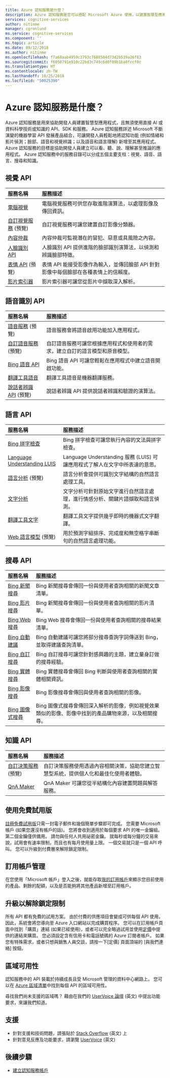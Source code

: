 ```yaml
---
title: Azure 認知服務是什麼？
description: Azure 認知服務是您可以搭配 Microsoft Azure 使用，以建置智慧型應用程式的 API、SDK 和服務。
services: cognitive-services
author: nitinme
manager: cgronlund
ms.service: cognitive-services
ms.component: ''
ms.topic: article
ms.date: 09/12/2018
ms.author: nitinme
ms.openlocfilehash: f7a68aab4959c3793c7688504d73d2b539a26f83
ms.sourcegitcommit: f6050791e910c22bd3c749c6d0f09b1ba8fccf0c
ms.translationtype: HT
ms.contentlocale: zh-TW
ms.lasthandoff: 10/25/2018
ms.locfileid: "50025390"
---
```

# <a name="what-are-azure-cognitive-services"></a>Azure 認知服務是什麼？

Azure 認知服務是用來協助開發人員建置智慧型應用程式，且無須使用直接 AI 或資料科學技術或知識的 API、SDK 和服務。 Azure 認知服務詳述 Microsoft 不斷演變的機器學習 API 發展產品組合，可讓開發人員輕鬆地將認知功能 (例如情緒和影片偵測；臉部、語音和視覺辨識；以及語音和語言理解) 新增至其應用程式。 Azure 認知服務的目標是協助開發人員建立可以看、聽、說、理解甚至推論的應用程式。 Azure 認知服務中的服務目錄可以分成五個主要支柱：視覺、語音、語言、搜尋和知識。

## <a name="vision-apis"></a>視覺 API

|服務名稱|服務描述|
|:-----------|:------------------|
|[電腦視覺](https://docs.microsoft.com/azure/cognitive-services/computer-vision/ "電腦視覺")|電腦視覺服務可供您存取進階演算法，以處理影像及傳回資訊。|
|[自訂視覺服務](https://docs.microsoft.com/azure/cognitive-services/Custom-Vision-Service/home "自訂視覺服務") (預覽)|自訂視覺服務可讓您建置自訂影像分類器。|
|[內容仲裁](https://docs.microsoft.com/azure/cognitive-services/content-moderator/overview "內容仲裁")|內容仲裁可監視潛在的冒犯、惡意或具風險之內容。|
|[人臉識別 API](https://docs.microsoft.com/azure/cognitive-services/face/ "人臉識別 API")|人臉識別 API 提供進階的臉部識別演算法，以偵測和辨識臉部特徵。|
|[表情 API](https://docs.microsoft.com/azure/cognitive-services/emotion/home "表情 API") (預覽)|表情 API 能接受影像作為輸入，並傳回臉部 API 針對影像中每個臉部在各種表情上的信賴度。|
| [影片索引器](https://docs.microsoft.com/azure/cognitive-services/video-indexer/video-indexer-overview "影片索引器")|影片索引器可讓您從影片中擷取深入解析。|

## <a name="speech-apis"></a>語音識別 API

|服務名稱|服務描述|
|:-----------|:------------------|
|[語音服務](https://docs.microsoft.com/azure/cognitive-services/speech-service/ "語音服務") (預覽)|語音服務會將語音啟用功能加入應用程式。|
|[自訂語音服務](https://docs.microsoft.com/azure/cognitive-services/custom-speech-service/cognitive-services-custom-speech-home "自訂語音服務") (預覽)|自訂語音服務可讓您根據應用程式和使用者的需求，建立自訂的語言模型和原音模型。|
|[Bing 語音 API](https://docs.microsoft.com/azure/cognitive-services/speech/home "Bing 語音 API")|Bing 語音 API 可讓您輕鬆在應用程式中建立語音開啟功能。|
|[翻譯工具語音](https://docs.microsoft.com/azure/cognitive-services/translator-speech/ "翻譯工具語音")|翻譯工具語音是機器翻譯服務。|
|[說話者辨識 API](https://docs.microsoft.com/azure/cognitive-services/speaker-recognition/home "說話者辨識 API") (預覽)|說話者辨識 API 提供說話者辨識和驗證的演算法。|

## <a name="language-apis"></a>語言 API

|服務名稱|服務描述|
|:-----------|:------------------|
|[Bing 拼字檢查](https://docs.microsoft.com/azure/cognitive-services/bing-spell-check/ "Bing 拼字檢查")|Bing 拼字檢查可讓您執行內容的文法與拼字檢查。|
|[Language Understanding LUIS](https://docs.microsoft.com/azure/cognitive-services/luis/ "Language Understanding")|Language Understanding 服務 (LUIS) 可讓應用程式了解人在文字中所表達的意思。|
|[語言分析](https://docs.microsoft.com/azure/cognitive-services/linguisticanalysisapi/home "語言分析") (預覽)|語言分析會提供可識別文字結構的自然語言處理工具。|
|[文字分析](https://docs.microsoft.com/azure/cognitive-services/text-analytics/ "文字分析")|文字分析可針對原始文字進行自然語言處理，進行情感分析、關鍵片語擷取和語言偵測。|
|[翻譯工具文字](https://docs.microsoft.com/azure/cognitive-services/translator/ "翻譯工具文字")|翻譯工具文字提供幾乎即時的機器式文字翻譯。||
|[Web 語言模型](https://docs.microsoft.com/azure/cognitive-services/web-language-model/home "Web 語言模型") (預覽)|用於預測字組排序、完成度和無空格字串斷句的自然語言處理功能。|

## <a name="search-apis"></a>搜尋 API

|服務名稱|服務描述|
|:-----------|:------------------|
|[Bing 新聞搜尋](https://docs.microsoft.com/azure/cognitive-services/bing-news-search/ "Bing 新聞搜尋")|Bing 新聞搜尋會傳回一份與使用者查詢相關的新聞文章清單。|
|[Bing 影片搜尋](https://docs.microsoft.com/azure/cognitive-services/Bing-Video-Search/ "Bing 影片搜尋")|Bing 新聞搜尋會傳回一份與使用者查詢相關的影片清單。|
|[Bing Web 搜尋](https://docs.microsoft.com/azure/cognitive-services/bing-web-search/ "Bing Web 搜尋")|Bing Web 搜尋會傳回一份與使用者查詢相關的搜尋結果清單。|
|[Bing 自動建議](https://docs.microsoft.com/azure/cognitive-services/Bing-Autosuggest "Bing 自動建議")|Bing 自動建議可讓您將部分搜尋查詢字詞傳送到 Bing，並取得建議查詢清單。|
|[Bing 自訂搜尋](https://docs.microsoft.com/azure/cognitive-services/bing-custom-search "Bing 自訂搜尋")|Bing 自訂搜尋可讓您針對感興趣的主題，建立量身訂做的搜尋經驗。|
|[Bing 實體搜尋](https://docs.microsoft.com/azure/cognitive-services/bing-entities-search/ "Bing 實體搜尋")|Bing 實體搜尋會傳回 Bing 判斷與使用者查詢相關的實體相關資訊。|
|[Bing 影像搜尋](https://docs.microsoft.com/azure/cognitive-services/bing-image-search "Bing 影像搜尋")|Bing 影像搜尋會傳回與使用者查詢相關的影像。|
|[Bing 圖像式搜尋](https://docs.microsoft.com/azure/cognitive-services/bing-visual-search "Bing 圖像式搜尋")|Bing 圖像式搜尋會傳回深入解析的影像，例如視覺效果類似的影像、影像中找到的產品購物來源，以及相關搜尋。|

## <a name="knowledge-apis"></a>知識 API

|服務名稱|服務描述|
|:-----------|:------------------|
| [自訂決策服務](https://docs.microsoft.com/azure/cognitive-services/custom-decision-service/ "自訂決策服務") (預覽)|自訂決策服務使用透過內容相關決策，協助您建立智慧型系統，提供個人化和最佳化使用者體驗。|
|[QnA Maker](https://docs.microsoft.com/azure/cognitive-services/qnamaker/index "QnA Maker")|QnA Maker 可讓您從半結構化內容建置問題與解答服務。|

## <a name="use-free-trials"></a>使用免費試用版

[註冊免費試用版](https://azure.microsoft.com/try/cognitive-services/ "註冊說明")只需一封電子郵件和幾個簡單步驟即可完成。 您需要 Microsoft 帳戶 (如果您還沒有帳戶的話)。 您將會收到適用於每個要求 API 的唯一金鑰組。 第二個金鑰僅供備用。 請勿與任何人共用祕密金鑰。 就每秒或每分鐘的交易來說，試用會有速率限制，而且也有每月使用量上限。 一個交易就只是一個 API 呼叫。 您可以升級到付費層來解除鎖定限制。

## <a name="subscription-management"></a>訂用帳戶管理

在您使用「Microsoft 帳戶」登入之後，就能存取[我的訂用帳戶](https://www.microsoft.com/cognitive-services/en-us/subscriptions "我的訂用帳戶")來顯示您目前使用的產品、剩餘的配額，以及是否能夠將其他產品新增至訂用帳戶。

## <a name="upgrade-to-unlock-limits"></a>升級以解除鎖定限制

所有 API 都有免費的試用方案。  由於付費的供應項目會變成可供每個 API 使用，因此，系統會將您導向至 Azure 入口網站以完成購買程序。  您可以在訂用帳戶頁面中找到「購買」連結 (如果已經使用)，或者可以完全略過試用並使用[定價](https://www.microsoft.com/cognitive-services/en-us/pricing "定價")中提供的連結來購買。  您必須設定含有信用卡和電話號碼的 Azure 訂閱者帳戶。 如果您有特殊需求，或者只想與銷售人員交談，請按一下[定價] 頁面頂端的 [與我們連絡] 按鈕。

## <a name="regional-availability"></a>區域可用性

認知服務中的 API 裝載於持續成長且受 Microsoft 管理的資料中心網路上。 您可以在 [Azure 區域清單](https://azure.microsoft.com/regions)中找到每個 API 的區域可用性。

尋找我們尚未支援的區域嗎？ 藉由在我們的 [UserVoice 論壇](https://cognitive.uservoice.com/) \(英文\) 中提出功能要求，來讓我們知道。

## <a name="support"></a>支援

* 針對支援和技術問題，請張貼於 [Stack Overflow](https://stackoverflow.com/questions/tagged/microsoft-cognitive) \(英文\) 上
* 針對意見反應及功能要求，請瀏覽 [UserVoice](https://cognitive.uservoice.com/) \(英文\)

## <a name="next-steps"></a>後續步驟

* [建立認知服務帳戶](cognitive-services-apis-create-account.md)
